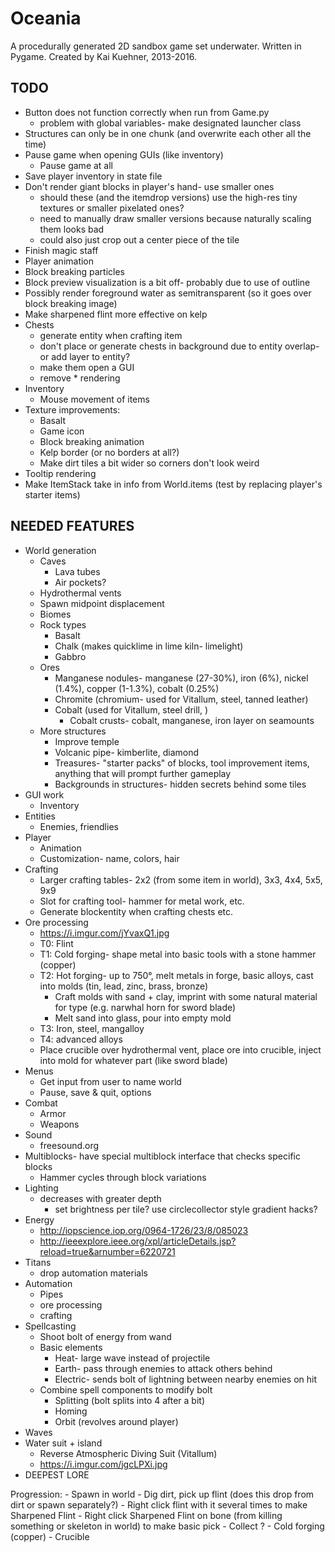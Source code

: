 Oceania
==
A procedurally generated 2D sandbox game set underwater.
Written in Pygame.
Created by Kai Kuehner, 2013-2016.

TODO
--
- Button does not function correctly when run from Game.py
    - problem with global variables- make designated launcher class
- Structures can only be in one chunk (and overwrite each other all the time)
- Pause game when opening GUIs (like inventory)
    - Pause game at all
- Save player inventory in state file
- Don't render giant blocks in player's hand- use smaller ones
	- should these (and the itemdrop versions) use the high-res tiny textures or smaller pixelated ones?
	- need to manually draw smaller versions because naturally scaling them looks bad
	- could also just crop out a center piece of the tile
- Finish magic staff
- Player animation
- Block breaking particles
- Block preview visualization is a bit off- probably due to use of outline
- Possibly render foreground water as semitransparent (so it goes over block breaking image)
- Make sharpened flint more effective on kelp
- Chests
    - generate entity when crafting item
    - don't place or generate chests in background due to entity overlap- or add layer to entity?
    - make them open a GUI
    - remove * rendering
- Inventory
    - Mouse movement of items
- Texture improvements:
	- Basalt
	- Game icon
	- Block breaking animation
	- Kelp border (or no borders at all?)
	- Make dirt tiles a bit wider so corners don't look weird
- Tooltip rendering
- Make ItemStack take in info from World.items (test by replacing player's starter items)

NEEDED FEATURES
--
- World generation
    - Caves
        - Lava tubes
        - Air pockets?
    - Hydrothermal vents
    - Spawn midpoint displacement
    - Biomes
    - Rock types
        - Basalt
        - Chalk (makes quicklime in lime kiln- limelight)
        - Gabbro
    - Ores
        - Manganese nodules-  manganese (27-30%), iron (6%), nickel (1.4%), copper (1-1.3%), cobalt (0.25%)
        - Chromite (chromium- used for Vitallum, steel, tanned leather)
        - Cobalt (used for Vitallum, steel drill, )
            - Cobalt crusts- cobalt, manganese, iron layer on seamounts
    - More structures
        - Improve temple
        - Volcanic pipe- kimberlite, diamond
        - Treasures- "starter packs" of blocks, tool improvement items, anything that will prompt further gameplay
        - Backgrounds in structures- hidden secrets behind some tiles
- GUI work
    - Inventory
- Entities
    - Enemies, friendlies
- Player
    - Animation
    - Customization- name, colors, hair
- Crafting
    - Larger crafting tables- 2x2 (from some item in world), 3x3, 4x4, 5x5, 9x9
    - Slot for crafting tool- hammer for metal work, etc.
    - Generate blockentity when crafting chests etc.
- Ore processing
    - https://i.imgur.com/jYvaxQ1.jpg
    - T0: Flint
    - T1: Cold forging- shape metal into basic tools with a stone hammer (copper)
    - T2: Hot forging- up to 750°, melt metals in forge, basic alloys, cast into molds (tin, lead, zinc, brass, bronze)
        - Craft molds with sand + clay, imprint with some natural material for type (e.g. narwhal horn for sword blade)
        - Melt sand into glass, pour into empty mold
    - T3: Iron, steel, mangalloy
    - T4: advanced alloys
    - Place crucible over hydrothermal vent, place ore into crucible, inject into mold for whatever part (like sword blade)
- Menus
    - Get input from user to name world
    - Pause, save & quit, options
- Combat
    - Armor
    - Weapons
- Sound
    - freesound.org
- Multiblocks- have special multiblock interface that checks specific blocks
    - Hammer cycles through block variations
- Lighting
  - decreases with greater depth
    - set brightness per tile? use circlecollector style gradient hacks?
- Energy
    - http://iopscience.iop.org/0964-1726/23/8/085023
    - http://ieeexplore.ieee.org/xpl/articleDetails.jsp?reload=true&arnumber=6220721
- Titans
    - drop automation materials
- Automation
    - Pipes
    - ore processing
    - crafting
- Spellcasting
	- Shoot bolt of energy from wand
	- Basic elements
		- Heat- large wave instead of projectile
		- Earth- pass through enemies to attack others behind
		- Electric- sends bolt of lightning between nearby enemies on hit
	- Combine spell components to modify bolt
		- Splitting (bolt splits into 4 after a bit)
		- Homing
		- Orbit (revolves around player)
- Waves
- Water suit + island
    - Reverse Atmospheric Diving Suit (Vitallum)
    - https://i.imgur.com/jgcLPXi.jpg
- DEEPEST LORE

Progression:
    - Spawn in world
    - Dig dirt, pick up flint (does this drop from dirt or spawn separately?)
    - Right click flint with it several times to make Sharpened Flint
    - Right click Sharpened Flint on bone (from killing something or skeleton in world) to make basic pick
    - Collect ?
    - Cold forging (copper)
    - Crucible
    